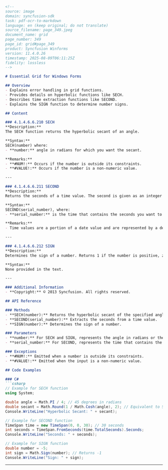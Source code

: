 ```markdown
<!--
source: image
domain: syncfusion-sdk
task: pdf-ocr-to-markdown
language: en (keep original; do not translate)
source_filename: page_349.jpeg
document_name: grid
page_number: 349
page_id: grid#page_349
product: Syncfusion Winforms
version: 11.4.0.26
timestamp: 2025-08-09T06:11:25Z
fidelity: lossless
-->

# Essential Grid for Windows Forms

## Overview
- Explains error handling in grid functions.
- Provides details on hyperbolic functions like SECH.
- Describes time extraction functions like SECOND.
- Explains the SIGN function to determine number signs.

## Content

### 4.1.4.6.6.210 SECH
**Description:**  
The SECH function returns the hyperbolic secant of an angle.

**Syntax:**  
SECH(number) where:
- **number:** angle in radians for which you want the secant.

**Remarks:**  
- **#NUM!:** Occurs if the number is outside its constraints.
- **#VALUE!:** Occurs if the number is a non-numeric value.

---

### 4.1.4.6.6.211 SECOND
**Description:**  
Returns the seconds of a time value. The second is given as an integer in the range 0 (zero) to 59.

**Syntax:**  
SECOND(serial_number), where:
- **serial_number:** is the time that contains the seconds you want to find.

**Remarks:**  
- Time values are a portion of a date value and are represented by a decimal number (for example, 12:00 PM is represented as 0.5 because it is half of a day).

---

### 4.1.4.6.6.212 SIGN
**Description:**  
Determines the sign of a number. Returns 1 if the number is positive, zero (0) if the number is 0, and -1 if the number is negative.

**Syntax:**  
None provided in the text.

---

### Additional Information
- **Copyright:** © 2013 Syncfusion. All rights reserved.

## API Reference

### Methods
- **SECH(number):** Returns the hyperbolic secant of the specified angle.
- **SECOND(serial_number):** Extracts the seconds from a time value.
- **SIGN(number):** Determines the sign of a number.

### Parameters
- **number:** For SECH and SIGN, represents the angle in radians or the number to evaluate.
- **serial_number:** For SECOND, represents the time that contains the seconds.

### Exceptions
- **#NUM!:** Emitted when a number is outside its constraints.
- **#VALUE!:** Emitted when the input is a non-numeric value.

## Code Examples

### C#
```csharp
// Example for SECH function
using System;

double angle = Math.PI / 4; // 45 degrees in radians
double secant = Math.Round(1 / Math.Cosh(angle), 2); // Equivalent to SECH
Console.WriteLine("Hyperbolic Secant: " + secant);

// Example for SECOND function
TimeSpan time = new TimeSpan(0, 0, 30); // 30 seconds
int seconds = TimeSpan.FromSeconds(time.TotalSeconds).Seconds;
Console.WriteLine("Seconds: " + seconds);

// Example for SIGN function
double number = -5;
int sign = Math.Sign(number); // Returns -1
Console.WriteLine("Sign: " + sign);
```

---

<!-- tags: [Essential Grid, Windows Forms, SECH, SECOND, SIGN, error handling, hyperbolic functions, time extraction, number sign, Grid, WinForms] keywords: [SECH, SECOND, SIGN, error handling, hyperbolic secant, time, date, number sign, functions, syntax, remarks] -->
```